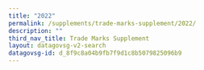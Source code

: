 ```yaml
---
title: "2022"
permalink: /supplements/trade-marks-supplement/2022/
description: ""
third_nav_title: Trade Marks Supplement
layout: datagovsg-v2-search
datagovsg-id: d_8f9c8a04b9fb7f9d1c8b5079825096b9
---
```

